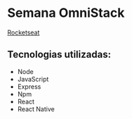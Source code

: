 # Semana OmniStack

[Rocketseat](https://rocketseat.com.br)

## Tecnologias utilizadas: 
- Node
- JavaScript
- Express
- Npm
- React
- React Native
